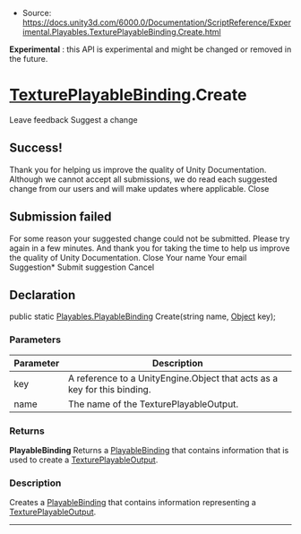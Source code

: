 * Source: https://docs.unity3d.com/6000.0/Documentation/ScriptReference/Experimental.Playables.TexturePlayableBinding.Create.html

**Experimental** : this API is experimental and might be changed or removed in the future.
#  [TexturePlayableBinding](https://docs.unity3d.com/6000.0/Documentation/ScriptReference/Experimental.Playables.TexturePlayableBinding.html).Create
Leave feedback
Suggest a change
## Success!
Thank you for helping us improve the quality of Unity Documentation. Although we cannot accept all submissions, we do read each suggested change from our users and will make updates where applicable.
Close
## Submission failed
For some reason your suggested change could not be submitted. Please <a>try again</a> in a few minutes. And thank you for taking the time to help us improve the quality of Unity Documentation.
Close
Your name Your email Suggestion* Submit suggestion
Cancel
## Declaration
public static [Playables.PlayableBinding](https://docs.unity3d.com/6000.0/Documentation/ScriptReference/Playables.PlayableBinding.html) Create(string name, [Object](https://docs.unity3d.com/6000.0/Documentation/ScriptReference/Object.html) key); 
### Parameters
Parameter | Description  
---|---  
key | A reference to a UnityEngine.Object that acts as a key for this binding.  
name | The name of the TexturePlayableOutput.  
### Returns
**PlayableBinding** Returns a [PlayableBinding](https://docs.unity3d.com/6000.0/Documentation/ScriptReference/Playables.PlayableBinding.html) that contains information that is used to create a [TexturePlayableOutput](https://docs.unity3d.com/6000.0/Documentation/ScriptReference/Experimental.Playables.TexturePlayableOutput.html). 
### Description
Creates a [PlayableBinding](https://docs.unity3d.com/6000.0/Documentation/ScriptReference/Playables.PlayableBinding.html) that contains information representing a [TexturePlayableOutput](https://docs.unity3d.com/6000.0/Documentation/ScriptReference/Experimental.Playables.TexturePlayableOutput.html).
* * *

